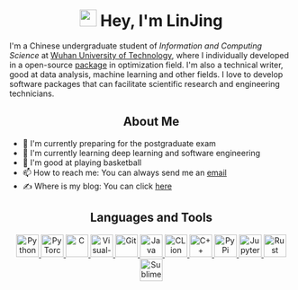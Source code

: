 <h1 align="center"> <img src="https://emojis.slackmojis.com/emojis/images/1531849430/4246/blob-sunglasses.gif?1531849430" width="30"/> Hey, I'm LinJing </h1>

I'm a Chinese undergraduate student of *Information and Computing Science* at [Wuhan University of Technology], where I individually developed in a open-source [package] in optimization field. I'm also a technical writer, good at data analysis, machine learning and other fields. I love to develop software packages that can facilitate scientific research and engineering technicians.

<h2 align='center'><b>About Me</b></h2>

- 🔭 I'm currently preparing for the postgraduate exam
- 🌱 I'm currently learning deep learning and software engineering
- 🏀 I'm good at playing basketball
- 📫 How to reach me: You can always send me an [email]
- ✍ Where is my blog: You can click [here]

[Wuhan University of Technology]: https://whut.edu.cn/
[package]: https://github.com/linjing-lab/optimtool
[email]: 1439313331@qq.com
[here]: https://blog.csdn.net/linjing_zyq

<h2 align='center'><b>Languages and Tools</b></h2>

<p align='center'>
    <a href='https://www.python.org/'>
        <img src='https://cdn.jsdelivr.net/npm/simple-icons@5.2.0/icons/python.svg' alt='Python' height='40'>
    </a>
    <a href='https://pytorch.org/'>
        <img src='https://cdn.jsdelivr.net/npm/simple-icons@5.2.0/icons/pytorch.svg' alt='PyTorch' height='40'>
    </a>
    <a href='https://en.cppreference.com/w/c'>
        <img src='https://cdn.jsdelivr.net/npm/simple-icons@5.2.0/icons/c.svg' alt='C' height='40'>
    </a>
    <a href='https://visualstudio.microsoft.com/'>
        <img src='https://cdn.jsdelivr.net/npm/simple-icons@5.2.0/icons/visualstudio.svg' alt='Visual-Studio' height='40'>
    </a>
    <a href='https://git-scm.com/'>
        <img src='https://cdn.jsdelivr.net/npm/simple-icons@5.2.0/icons/git.svg' alt='Git' height='40'>
    </a>
    <a href='https://www.java.com/en/'>
        <img src='https://cdn.jsdelivr.net/npm/simple-icons@5.2.0/icons/java.svg' alt='Java' height='40'>
    </a>
    <a href='https://www.jetbrains.com/clion/'>
        <img src='https://cdn.jsdelivr.net/npm/simple-icons@5.2.0/icons/clion.svg' alt='CLion' height='40'>
    </a>
    <a href='https://en.cppreference.com/w/cpp'>
        <img src='https://cdn.jsdelivr.net/npm/simple-icons@5.2.0/icons/cplusplus.svg' alt='C++' height='40'>
    </a>
    <a href='https://pypi.org/'>
        <img src='https://cdn.jsdelivr.net/npm/simple-icons@5.2.0/icons/pypi.svg' alt='PyPi' height='40'>
    </a>
    <a href='https://jupyter.org/'>
        <img src='https://cdn.jsdelivr.net/npm/simple-icons@5.2.0/icons/jupyter.svg' alt='Jupyter' height='40'>
    </a>
    <a href='https://www.rust-lang.org/'>
        <img src='https://cdn.jsdelivr.net/npm/simple-icons@5.2.0/icons/rust.svg' alt='Rust' height='40'>
    </a>
    <a href='https://www.sublimetext.com/'>
        <img src='https://cdn.jsdelivr.net/npm/simple-icons@5.2.0/icons/sublimetext.svg' alt='Sublime-Text' height='40'>
    </a>
</p>